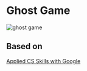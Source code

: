 # Ghost Game

![ghost game](gifs/ghost.gif)

## Based on
[Applied CS Skills with Google](https://appliedcsskills.withgoogle.com/modules/zz_acswa/_static/unit20lesson22.html)


